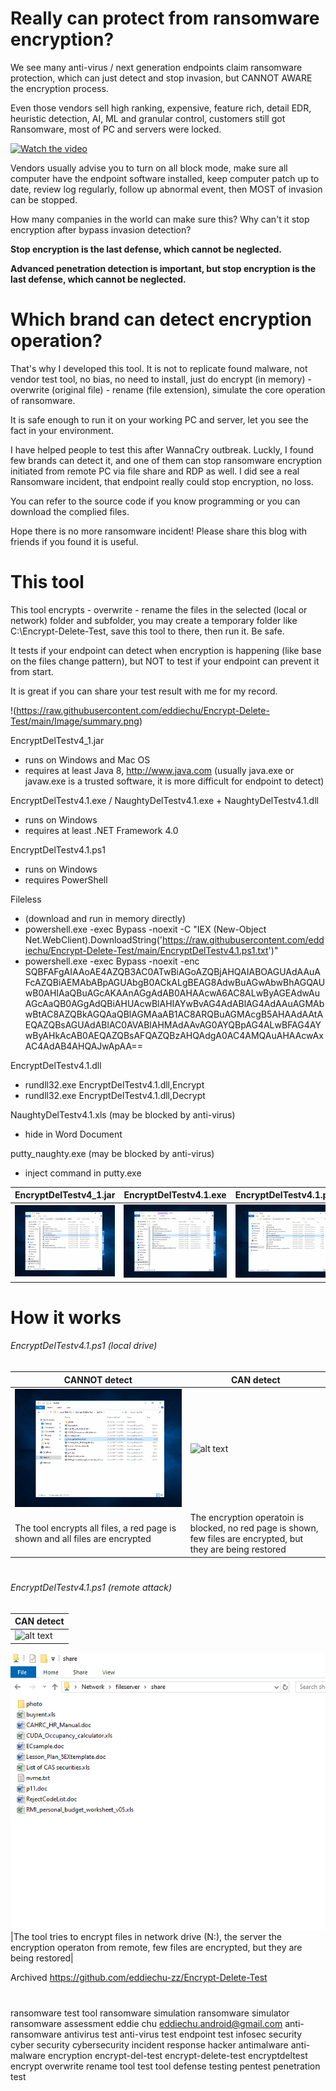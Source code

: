 # Really can protect from ransomware encryption?

We see many anti-virus / next generation endpoints claim ransomware protection, which can just detect and stop invasion, but CANNOT AWARE the encryption process.

Even those vendors sell high ranking, expensive, feature rich, detail EDR, heuristic detection, AI, ML and granular control, customers still got Ransomware, most of PC and servers were locked.

[![Watch the video](https://raw.githubusercontent.com/eddiechu/Encrypt-Delete-Test/main/Image/mr.bean2.gif)](https://youtu.be/CQIq8GDtDG0)

Vendors usually advise you to turn on all block mode, make sure all computer have the endpoint software installed, keep computer patch up to date, review log regularly, follow up abnormal event, then MOST of invasion can be stopped.

How many companies in the world can make sure this?  Why can't it stop encryption after bypass invasion detection?

**Stop encryption is the last defense, which cannot be neglected.**

**Advanced penetration detection is important, but stop encryption is the last defense, which cannot be neglected.**


# Which brand can detect encryption operation?

That's why I developed this tool.  It is not to replicate found malware, not vendor test tool, no bias, no need to install, just do encrypt (in memory) - overwrite (original file) - rename (file extension), simulate the core operation of ransomware.

It is safe enough to run it on your working PC and server, let you see the fact in your environment.

I have helped people to test this after WannaCry outbreak.  Luckly, I found few brands can detect it, and one of them can stop ransomware encryption initiated from remote PC via file share and RDP as well.  I did see a real Ransomware incident, that endpoint really could stop encryption, no loss.

You can refer to the source code if you know programming or you can download the complied files.

Hope there is no more ransomware incident!  Please share this blog with friends if you found it is useful.


# This tool

This tool encrypts - overwrite - rename the files in the selected (local or network) folder and subfolder, you may create a temporary folder like C:\Encrypt-Delete-Test\, save this tool to there, then run it.  Be safe.

It tests if your endpoint can detect when encryption is happening (like base on the files change pattern), but NOT to test if your endpoint can prevent it from start.

It is great if you can share your test result with me for my record.


!(https://raw.githubusercontent.com/eddiechu/Encrypt-Delete-Test/main/Image/summary.png)


EncryptDelTestv4_1.jar
- runs on Windows and Mac OS
- requires at least Java 8, http://www.java.com
(usually java.exe or javaw.exe is a trusted software, it is more difficult for endpoint to detect)


EncryptDelTestv4.1.exe / NaughtyDelTestv4.1.exe + NaughtyDelTestv4.1.dll
- runs on Windows
- requires at least .NET Framework 4.0


EncryptDelTestv4.1.ps1
- runs on Windows
- requires PowerShell


Fileless
- (download and run in memory directly) 
- powershell.exe -exec Bypass -noexit -C "IEX (New-Object Net.WebClient).DownloadString('https://raw.githubusercontent.com/eddiechu/Encrypt-Delete-Test/main/EncryptDelTestv4.1.ps1.txt')"
- powershell.exe -exec Bypass -noexit -enc SQBFAFgAIAAoAE4AZQB3AC0ATwBiAGoAZQBjAHQAIABOAGUAdAAuAFcAZQBiAEMAbABpAGUAbgB0ACkALgBEAG8AdwBuAGwAbwBhAGQAUwB0AHIAaQBuAGcAKAAnAGgAdAB0AHAAcwA6AC8ALwByAGEAdwAuAGcAaQB0AGgAdQBiAHUAcwBlAHIAYwBvAG4AdABlAG4AdAAuAGMAbwBtAC8AZQBkAGQAaQBlAGMAaAB1AC8ARQBuAGMAcgB5AHAAdAAtAEQAZQBsAGUAdABlAC0AVABlAHMAdAAvAG0AYQBpAG4ALwBFAG4AYwByAHkAcAB0AEQAZQBsAFQAZQBzAHQAdgA0AC4AMQAuAHAAcwAxAC4AdAB4AHQAJwApAA==


EncryptDelTestv4.1.dll
- rundll32.exe EncryptDelTestv4.1.dll,Encrypt
- rundll32.exe EncryptDelTestv4.1.dll,Decrypt


NaughtyDelTestv4.1.xls (may be blocked by anti-virus)
- hide in Word Document


putty_naughty.exe (may be blocked by anti-virus)
- inject command in putty.exe


| EncryptDelTestv4_1.jar | EncryptDelTestv4.1.exe | EncryptDelTestv4.1.ps1 | 
|---------------|---------------|---------------|
|![alt text](https://raw.githubusercontent.com/eddiechu/Encrypt-Delete-Test/main/Image/screen41.gif)|![alt text](https://raw.githubusercontent.com/eddiechu/Encrypt-Delete-Test/main/Image/screen40.gif)|![alt text](https://raw.githubusercontent.com/eddiechu/Encrypt-Delete-Test/main/Image/screen43.gif)|


# How it works

###### EncryptDelTestv4.1.ps1 (local drive)

| CANNOT detect | CAN detect |
|---------------|---------------|
|![alt text](https://raw.githubusercontent.com/eddiechu/Encrypt-Delete-Test/main/Image/screen43.gif)|![alt text](https://raw.githubusercontent.com/eddiechu/Encrypt-Delete-Test/main/Image/screen55.gif)|
| The tool encrypts all files, a red page is shown and all files are encrypted | The encryption operatoin is blocked, no red page is shown, few files are encrypted, but they are being restored |


#

###### EncryptDelTestv4.1.ps1 (remote attack)

| CAN detect |
|---------------|
|![alt text](https://raw.githubusercontent.com/eddiechu/Encrypt-Delete-Test/main/Image/screen56.gif)|
![alt text](https://raw.githubusercontent.com/eddiechu/Encrypt-Delete-Test/main/Image/endpoint3.gif)
|The tool tries to encrypt files in network drive (N:\), the server the encryption operaton from remote, few files are encrypted, but they are being restored|




Archived https://github.com/eddiechu-zz/Encrypt-Delete-Test






#

ransomware test tool
ransomware simulation
ransomware simulator
ransomware assessment
eddie chu
eddiechu.android@gmail.com
anti-ransomware
antivirus test
anti-virus test
endpoint test
infosec
security
cyber security
cybersecurity
incident response
hacker
antimalware
anti-malware
encryption
encrypt-del-test
encrypt-delete-test
encryptdeltest
encrypt overwrite rename
tool
test tool
defense
testing
pentest
penetration test


